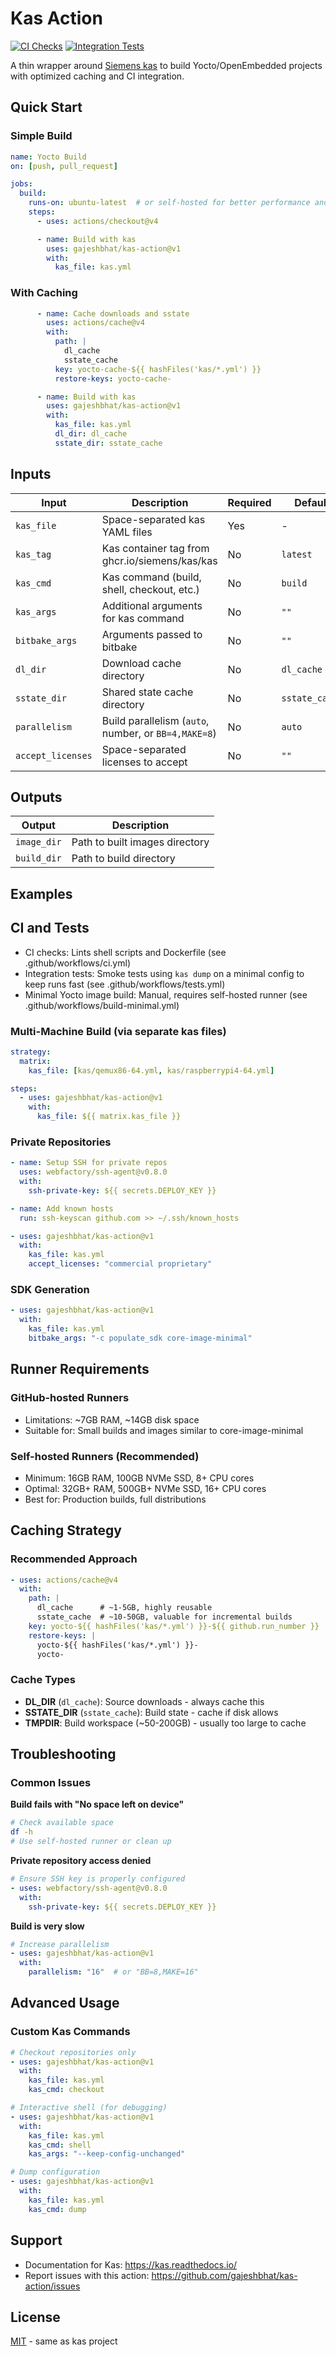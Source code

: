 # Kas Action

[![CI Checks](https://github.com/gajeshbhat/kas-action/actions/workflows/ci.yml/badge.svg)](https://github.com/gajeshbhat/kas-action/actions/workflows/ci.yml) [![Integration Tests](https://github.com/gajeshbhat/kas-action/actions/workflows/tests.yml/badge.svg)](https://github.com/gajeshbhat/kas-action/actions/workflows/tests.yml)

A thin wrapper around [Siemens kas](https://kas.readthedocs.io/) to build Yocto/OpenEmbedded projects with optimized caching and CI integration.

## Quick Start

### Simple Build

```yaml
name: Yocto Build
on: [push, pull_request]

jobs:
  build:
    runs-on: ubuntu-latest  # or self-hosted for better performance and larger builds
    steps:
      - uses: actions/checkout@v4

      - name: Build with kas
        uses: gajeshbhat/kas-action@v1
        with:
          kas_file: kas.yml
```

### With Caching

```yaml
      - name: Cache downloads and sstate
        uses: actions/cache@v4
        with:
          path: |
            dl_cache
            sstate_cache
          key: yocto-cache-${{ hashFiles('kas/*.yml') }}
          restore-keys: yocto-cache-

      - name: Build with kas
        uses: gajeshbhat/kas-action@v1
        with:
          kas_file: kas.yml
          dl_dir: dl_cache
          sstate_dir: sstate_cache
```

## Inputs

| Input | Description | Required | Default |
|-------|-------------|----------|---------|
| `kas_file` | Space-separated kas YAML files | Yes | - |
| `kas_tag` | Kas container tag from ghcr.io/siemens/kas/kas | No | `latest` |
| `kas_cmd` | Kas command (build, shell, checkout, etc.) | No | `build` |
| `kas_args` | Additional arguments for kas command | No | `""` |
| `bitbake_args` | Arguments passed to bitbake | No | `""` |
| `dl_dir` | Download cache directory | No | `dl_cache` |
| `sstate_dir` | Shared state cache directory | No | `sstate_cache` |
| `parallelism` | Build parallelism (`auto`, number, or `BB=4,MAKE=8`) | No | `auto` |
| `accept_licenses` | Space-separated licenses to accept | No | `""` |

## Outputs

| Output | Description |
|--------|-------------|
| `image_dir` | Path to built images directory |
| `build_dir` | Path to build directory |

## Examples
## CI and Tests

- CI checks: Lints shell scripts and Dockerfile (see .github/workflows/ci.yml)
- Integration tests: Smoke tests using `kas dump` on a minimal config to keep runs fast (see .github/workflows/tests.yml)
- Minimal Yocto image build: Manual, requires self-hosted runner (see .github/workflows/build-minimal.yml)



### Multi-Machine Build (via separate kas files)

```yaml
strategy:
  matrix:
    kas_file: [kas/qemux86-64.yml, kas/raspberrypi4-64.yml]

steps:
  - uses: gajeshbhat/kas-action@v1
    with:
      kas_file: ${{ matrix.kas_file }}
```

### Private Repositories

```yaml
- name: Setup SSH for private repos
  uses: webfactory/ssh-agent@v0.8.0
  with:
    ssh-private-key: ${{ secrets.DEPLOY_KEY }}

- name: Add known hosts
  run: ssh-keyscan github.com >> ~/.ssh/known_hosts

- uses: gajeshbhat/kas-action@v1
  with:
    kas_file: kas.yml
    accept_licenses: "commercial proprietary"
```

### SDK Generation

```yaml
- uses: gajeshbhat/kas-action@v1
  with:
    kas_file: kas.yml
    bitbake_args: "-c populate_sdk core-image-minimal"
```

## Runner Requirements

### GitHub-hosted Runners
- Limitations: ~7GB RAM, ~14GB disk space
- Suitable for: Small builds and images similar to core-image-minimal

### Self-hosted Runners (Recommended)
- Minimum: 16GB RAM, 100GB NVMe SSD, 8+ CPU cores
- Optimal: 32GB+ RAM, 500GB+ NVMe SSD, 16+ CPU cores
- Best for: Production builds, full distributions

## Caching Strategy

### Recommended Approach
```yaml
- uses: actions/cache@v4
  with:
    path: |
      dl_cache      # ~1-5GB, highly reusable
      sstate_cache  # ~10-50GB, valuable for incremental builds
    key: yocto-${{ hashFiles('kas/*.yml') }}-${{ github.run_number }}
    restore-keys: |
      yocto-${{ hashFiles('kas/*.yml') }}-
      yocto-
```

### Cache Types
- **DL_DIR** (`dl_cache`): Source downloads - always cache this
- **SSTATE_DIR** (`sstate_cache`): Build state - cache if disk allows
- **TMPDIR**: Build workspace (~50-200GB) - usually too large to cache

## Troubleshooting

### Common Issues

**Build fails with "No space left on device"**
```bash
# Check available space
df -h
# Use self-hosted runner or clean up
```

**Private repository access denied**
```yaml
# Ensure SSH key is properly configured
- uses: webfactory/ssh-agent@v0.8.0
  with:
    ssh-private-key: ${{ secrets.DEPLOY_KEY }}
```

**Build is very slow**
```yaml
# Increase parallelism
- uses: gajeshbhat/kas-action@v1
  with:
    parallelism: "16"  # or "BB=8,MAKE=16"
```

## Advanced Usage

### Custom Kas Commands

```yaml
# Checkout repositories only
- uses: gajeshbhat/kas-action@v1
  with:
    kas_file: kas.yml
    kas_cmd: checkout

# Interactive shell (for debugging)
- uses: gajeshbhat/kas-action@v1
  with:
    kas_file: kas.yml
    kas_cmd: shell
    kas_args: "--keep-config-unchanged"

# Dump configuration
- uses: gajeshbhat/kas-action@v1
  with:
    kas_file: kas.yml
    kas_cmd: dump
```
## Support

- Documentation for Kas: https://kas.readthedocs.io/
- Report issues with this action: https://github.com/gajeshbhat/kas-action/issues

## License

[MIT](LICENSE) - same as kas project

